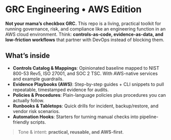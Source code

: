 # GRC Engineering • AWS Edition

**Not your mama’s checkbox GRC.** This repo is a living, practical toolkit for running governance, risk, and compliance like an engineering function in an AWS cloud environment. Think: **controls-as-code, evidence-as-data, and low-friction workflows** that partner with DevOps instead of blocking them.

## What’s inside
- **Controls Catalog & Mappings**: Opinionated baseline mapped to NIST 800-53 Rev5, ISO 27001, and SOC 2 TSC. With AWS-native services and example guardrails.
- **Evidence Playbooks (AWS)**: Step-by-step guides + CLI snippets to pull repeatable, timestamped evidence for audits.
- **Policies & Procedures**: Plain-language policies plus procedures you can actually follow.
- **Runbooks & Tabletops**: Quick drills for incident, backup/restore, and vendor risk scenarios.
- **Automation Hooks**: Starters for turning manual checks into pipeline-friendly scripts.

> Tone & intent: **practical, reusable, and AWS-first**.
